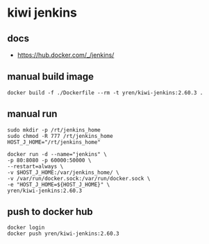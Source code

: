 # kiwi jenkins

## docs
* https://hub.docker.com/_/jenkins/

## manual build image
```
docker build -f ./Dockerfile --rm -t yren/kiwi-jenkins:2.60.3 .
```

## manual run
```
sudo mkdir -p /rt/jenkins_home
sudo chmod -R 777 /rt/jenkins_home
HOST_J_HOME="/rt/jenkins_home"

docker run -d --name="jenkins" \
-p 80:8080 -p 60000:50000 \
--restart=always \
-v $HOST_J_HOME:/var/jenkins_home/ \
-v /var/run/docker.sock:/var/run/docker.sock \
-e "HOST_J_HOME=${HOST_J_HOME}" \
yren/kiwi-jenkins:2.60.3
```

## push to docker hub
```
docker login
docker push yren/kiwi-jenkins:2.60.3
```
